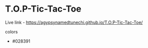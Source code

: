 # T.O.P-Tic-Tac-Toe

Live link - https://agypsynamedtunechi.github.io/T.O.P-Tic-Tac-Toe/

colors
- #028391